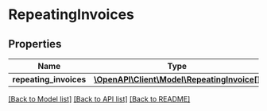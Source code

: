 # RepeatingInvoices

## Properties
Name | Type | Description | Notes
------------ | ------------- | ------------- | -------------
**repeating_invoices** | [**\OpenAPI\Client\Model\RepeatingInvoice[]**](RepeatingInvoice.md) |  | [optional] 

[[Back to Model list]](../README.md#documentation-for-models) [[Back to API list]](../README.md#documentation-for-api-endpoints) [[Back to README]](../README.md)


